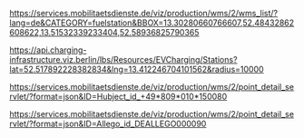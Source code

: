https://services.mobilitaetsdienste.de/viz/production/wms/2/wms_list/?lang=de&CATEGORY=fuelstation&BBOX=13.30280660766607,52.48432862608622,13.51532339233404,52.58936825790365

https://api.charging-infrastructure.viz.berlin/lbs/Resources/EVCharging/Stations?lat=52.517892228382834&lng=13.412246704101562&radius=10000

https://services.mobilitaetsdienste.de/viz/production/wms/2/point_detail_servlet/?format=json&ID=Hubject_id_+49*809*010*150080

https://services.mobilitaetsdienste.de/viz/production/wms/2/point_detail_servlet/?format=json&ID=Allego_id_DEALLEGO000090
